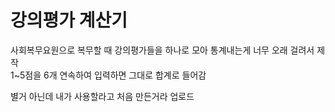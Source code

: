 # 강의평가 계산기  

사회복무요원으로 복무할 때 강의평가들을 하나로 모아 통계내는게 너무 오래 걸려서 제작  
1~5점을 6개 연속하여 입력하면 그대로 합계로 들어감  
  
별거 아닌데 내가 사용할라고 처음 만든거라 업로드  
